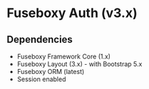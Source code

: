 Fuseboxy Auth (v3.x)
====================


## Dependencies
* Fuseboxy Framework Core (1.x)
* Fuseboxy Layout (3.x) - with Bootstrap 5.x
* Fuseboxy ORM (latest)
* Session enabled